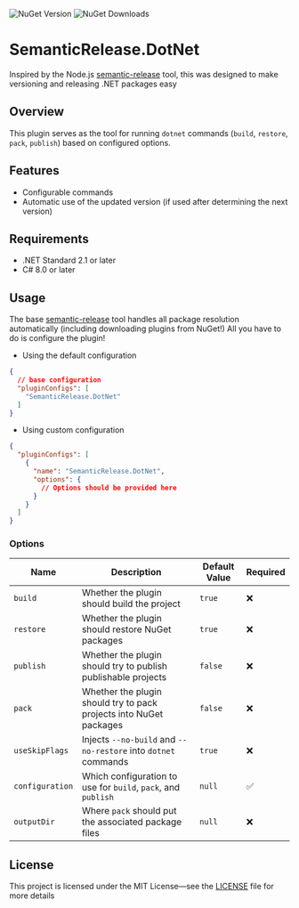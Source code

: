![NuGet Version](https://img.shields.io/nuget/v/SemanticRelease.Dotnet)
![NuGet Downloads](https://img.shields.io/nuget/dt/SemanticRelease.Dotnet)

# SemanticRelease.DotNet

Inspired by the Node.js [semantic-release](https://github.com/semantic-release/github) tool, this was designed to make versioning
and releasing .NET packages easy

## Overview

This plugin serves as the tool for running `dotnet` commands (`build`, `restore`, `pack`, `publish`) based on configured options.

## Features

- Configurable commands
- Automatic use of the updated version (if used after determining the next version)

## Requirements

- .NET Standard 2.1 or later
- C# 8.0 or later

## Usage

The base [semantic-release](https://nuget.org/packages/dotnet-semantic-release) tool handles all package resolution automatically 
(including downloading plugins from NuGet!) All you have to do is configure the plugin!

- Using the default configuration
```json
{
  // base configuration
  "pluginConfigs": [
    "SemanticRelease.DotNet"
  ]
}
```
- Using custom configuration
```json
{
  "pluginConfigs": [
    {
      "name": "SemanticRelease.DotNet",
      "options": {
        // Options should be provided here
      }
    }
  ]
}
```

### Options

| Name            | Description                                                        | Default Value  | Required |
|-----------------|--------------------------------------------------------------------|----------------|----------|
| `build`         | Whether the plugin should build the project                        | `true`         | ❌        |
| `restore`       | Whether the plugin should restore NuGet packages                   | `true`         | ❌        |
| `publish`       | Whether the plugin should try to publish publishable projects      | `false`        | ❌        |
| `pack`          | Whether the plugin should try to pack projects into NuGet packages | `false`        | ❌        |
| `useSkipFlags`  | Injects `--no-build` and `--no-restore` into `dotnet` commands     | `true`         | ❌        |
| `configuration` | Which configuration to use for `build`, `pack`, and `publish`      | `null`         | ✅        |
| `outputDir`     | Where `pack` should put the associated package files               | `null`         | ❌        |

## License

This project is licensed under the MIT License—see the [LICENSE](LICENSE) file for more details